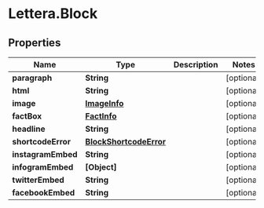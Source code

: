 # Lettera.Block

## Properties
Name | Type | Description | Notes
------------ | ------------- | ------------- | -------------
**paragraph** | **String** |  | [optional] 
**html** | **String** |  | [optional] 
**image** | [**ImageInfo**](ImageInfo.md) |  | [optional] 
**factBox** | [**FactInfo**](FactInfo.md) |  | [optional] 
**headline** | **String** |  | [optional] 
**shortcodeError** | [**BlockShortcodeError**](BlockShortcodeError.md) |  | [optional] 
**instagramEmbed** | **String** |  | [optional] 
**infogramEmbed** | **[Object]** |  | [optional] 
**twitterEmbed** | **String** |  | [optional] 
**facebookEmbed** | **String** |  | [optional] 


